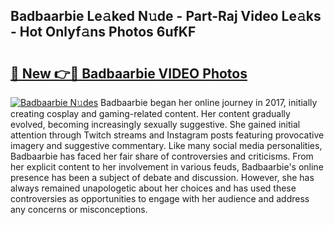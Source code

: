 ## Badbaarbie Le𝚊ked N𝚞de - Part-Raj Video Le𝚊ks - Hot Onlyf𝚊ns Photos 6ufKF

# <h2><a href="http://ac26750.deff.icu/?id=Badbaarbie">🔗 New 👉🔴 Badbaarbie VIDEO Photos</a></h2>

[![Badbaarbie N𝚞des](https://i.imgur.com/rIISA9y.gif)](http://ac26750.deff.icu/?id=Badbaarbie)
Badbaarbie began her online journey in 2017, initially creating cosplay and gaming-related content. Her content gradually evolved, becoming increasingly sexually suggestive. She gained initial attention through Twitch streams and Instagram posts featuring provocative imagery and suggestive commentary. Like many social media personalities, Badbaarbie has faced her fair share of controversies and criticisms. From her explicit content to her involvement in various feuds, Badbaarbie's online presence has been a subject of debate and discussion. However, she has always remained unapologetic about her choices and has used these controversies as opportunities to engage with her audience and address any concerns or misconceptions.
